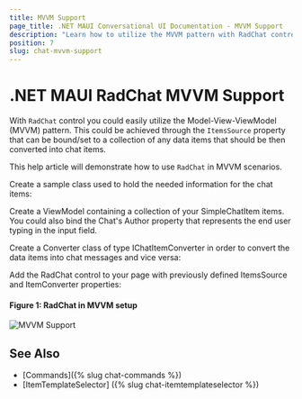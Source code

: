 ```yaml
---
title: MVVM Support 
page_title: .NET MAUI Conversational UI Documentation - MVVM Support
description: "Learn how to utilize the MVVM pattern with RadChat control."
position: 7
slug: chat-mvvm-support
---
```


# .NET MAUI RadChat MVVM Support 

With `RadChat` control you could easily utilize the Model-View-ViewModel (MVVM) pattern. This could be achieved through the `ItemsSource` property that can be bound/set to a collection of any data items that should be then converted into chat items.

This help article will demonstrate how to use `RadChat` in MVVM scenarios.

Create a sample class used to hold the needed information for the chat items:

<snippet id='chat-features-mvvm-chatitem'/>

Create a ViewModel containing a collection of your SimpleChatItem items. You could also bind the Chat's Author property that represents the end user typing in the input field.

<snippet id='chat-features-mvvm-viewmodel'/>

Create a Converter class of type IChatItemConverter in order to convert the data items into chat messages and vice versa:

<snippet id='chat-features-mvvm-converter'/>

Add the RadChat control to your page with previously defined ItemsSource and ItemConverter properties:

<snippet id='chat-features-mvvm-xaml' />
	
#### Figure 1: RadChat in MVVM setup

![MVVM Support](images/)
	
## See Also

- [Commands]({% slug chat-commands %})
- [ItemTemplateSelector] ({% slug chat-itemtemplateselector %})